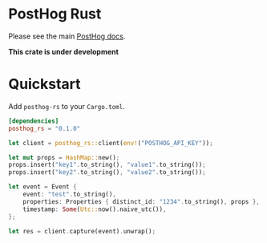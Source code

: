 # PostHog Rust

Please see the main [PostHog docs](https://posthog.com/docs).

**This crate is under development**

# Quickstart

Add `posthog-rs` to your `Cargo.toml`.

```toml
[dependencies]
posthog_rs = "0.1.0"
```

```rust
let client = posthog_rs::client(env!("POSTHOG_API_KEY"));

let mut props = HashMap::new();
props.insert("key1".to_string(), "value1".to_string());
props.insert("key2".to_string(), "value2".to_string());

let event = Event {
    event: "test".to_string(),
    properties: Properties { distinct_id: "1234".to_string(), props },
    timestamp: Some(Utc::now().naive_utc()),
};

let res = client.capture(event).unwrap();

```

